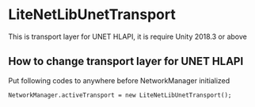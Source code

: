 # LiteNetLibUnetTransport

This is transport layer for UNET HLAPI, it is require Unity 2018.3 or above

## How to change transport layer for UNET HLAPI

Put following codes to anywhere before NetworkManager initialized
```
NetworkManager.activeTransport = new LiteNetLibUnetTransport();
```
